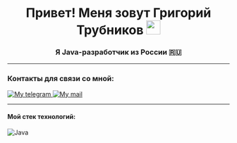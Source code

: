 <h1 align="center">Привет! Меня зовут Григорий Трубников 
<img src="https://github.com/blackcater/blackcater/raw/main/images/Hi.gif" height="32"/></h1>
<h3 align="center">Я Java-разработчик из России 🇷🇺</h3>

---

### Контакты для связи со мной:
<a href="https://t.me/Grigory_PC">
    <img src="https://img.shields.io/badge/-telegram-red?color=white&logo=telegram&logoColor=black" alt="My telegram"/>
</a>
<a href="mailto:g.trubnikov@mail.ru">
    <img src="https://img.shields.io/badge/-Gmail-red?color=white&logo=Gmail&logoColor=red" alt="My mail"/>
</a>

---
#### Мой стек технологий:
![Java](https://img.shields.io/badge/java-%23ED8B00.svg?style=for-the-badge&logo=java&logoColor=white)


